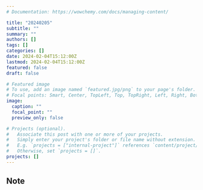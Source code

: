 ```yaml
---
# Documentation: https://wowchemy.com/docs/managing-content/

title: "20240205"
subtitle: ""
summary: ""
authors: []
tags: []
categories: []
date: 2024-02-04T15:12:00Z
lastmod: 2024-02-04T15:12:00Z
featured: false
draft: false

# Featured image
# To use, add an image named `featured.jpg/png` to your page's folder.
# Focal points: Smart, Center, TopLeft, Top, TopRight, Left, Right, BottomLeft, Bottom, BottomRight.
image:
  caption: ""
  focal_point: ""
  preview_only: false

# Projects (optional).
#   Associate this post with one or more of your projects.
#   Simply enter your project's folder or file name without extension.
#   E.g. `projects = ["internal-project"]` references `content/project/deep-learning/index.md`.
#   Otherwise, set `projects = []`.
projects: []
---
```


## Note

